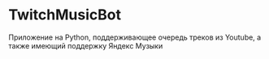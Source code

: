# TwitchMusicBot
Приложение на Python, поддерживающее очередь треков из Youtube, а также имеющий поддержку Яндекс Музыки

